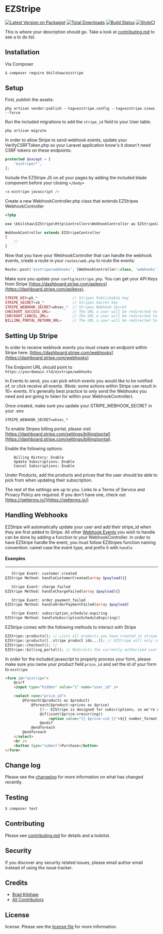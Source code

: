 # EZStripe

[![Latest Version on Packagist][ico-version]][link-packagist]
[![Total Downloads][ico-downloads]][link-downloads]
[![Build Status][ico-travis]][link-travis]
[![StyleCI][ico-styleci]][link-styleci]

This is where your description should go. Take a look at [contributing.md](contributing.md) to see a to do list.

## Installation

Via Composer

``` bash
$ composer require bkilshaw/ezstripe
```

## Setup

First, publish the assets:
```
php artisan vendor:publish --tag=ezstripe.config --tag=ezstripe.views --force
```

Run the included migrations to add the `stripe_id` field to your User table.
```php
php artisan migrate
```

In order to allow Stripe to send webhook events, update your VerifyCSRFToken.php so your Laravel application know's it doesn't need CSRF tokens on these endpoints:
```php
protected $except = [
    'ezstripe/*',
];
```

Include the EZStripe JS on all your pages by adding the included blade component before your closing `</body>`
```php
<x-ezstripe-javascript />
```

Create a new WebhookController.php class that extends EZStripes WebhookController
```php
<?php

use \bkilshaw\EZStripe\Http\Controllers\WebhookController as EZStripeController;

WebhookController extends EZStripeController 
{
    //
}
```

Now that you have your WebhookController that can handle the webhook events, create a route in your `routes/web.php` to route the events:
```php
Route::post('ezstripe/webhooks', [WebhookController::class, 'webhooks'])->name('ezstripe.webhooks');
```

Make sure you update your `config/ezstripe.php`. You can get your API Keys from Stripe [https://dashboard.stripe.com/apikeys](https://dashboard.stripe.com/apikeys).

```php
STRIPE_KEY=pk_*                // Stripes Publishable key
STRIPE_SECRET=sk_*             // Stripes Secret key
STRIPE_WEBHOOK_SECRET=whsec_*  // Stripes Webhook Secret
CHECKOUT_SUCCESS_URL=          // The URL a user will be redirected to after they have successfully subscribed
CHECKOUT_CANCEL_URL=           // The URL a user will be redirected to if they are in Stripe Checkout and hit 'cancel' or 'back'
BILLING_PORTAL_RETURN_URL=     // The URL a user will be redirected to after vising Stripes Billing Portal

```


## Setting Up Stripe

In order to receive webhook events you must create an endpoint within Stripe here: [https://dashboard.stripe.com/webhooks](https://dashboard.stripe.com/webhooks)

The Endpoint URL should point to `https://yourdomain.tld/ezstripe/webhooks`

In Events to send, you can pick which events you would like to be notified of, or click receive all events. (Note: some actions within Stripe can result in 10+ events. It's generally best practice to only send the Webhooks you need and are going to listen for within your WebhookController).

Once created, make sure you update your STRIPE_WEBHOOK_SECRET in your .env
```
STRIPE_WEBHOOK_SECRET=whsec_*
````

To enable Stripes billing portal, please visit [https://dashboard.stripe.com/settings/billing/portal](https://dashboard.stripe.com/settings/billing/portal).

Enable the following options:
```
    Billing History: Enable
    Update Subscriptions: Enable
    Cancel Subscriptions: Enable
```

Under Products, add the products and prices that the user should be able to pick from when updating their subscription.

The rest of the settings are up to you. Links to a Terms of Service and Privacy Policy are required. If you don't have one, check out [https://getterms.io/](https://getterms.io/)

## Handling Webhooks

EZStripe will automatically update your user and add their stripe_id when they are first added to Stripe. 
All other [Webhook Events](https://stripe.com/docs/api/events/types) you wish to handle can be done by adding a function to your WebhookController.
In order to have EZStripe handle the event, you must follow EZStripes function naming convention: camel case the event type, and prefix it with `handle`

#### Examples
___
```php
   Stripe Event: customer.created
EZStripe Method: handleCustomerCreated(array $payload){}

   Stripe Event: charge.failed
EZStripe Method: handleChargeFailed(array $payload){}

   Stripe Event: order.payment_failed
EZStripe Method: handleOrderPaymentFailed(array $payload)

   Stripe Event: subscription_schedule.expiring
EZStripe Method: handleSubscriptionScheduleExpiring()
```

EZStripe comes with the following methods to interact with Stripe
```php
EZStripe::products(); // Lists all products you have created in stripe
EZStripe::products([..stripe product ids...]); // EZStripe will only return the products with the ID's you passed in
EZStripe::checkout(); //
EZStripe::billing_portal(); // Redirects the currently authorized user to Stripes Billing Portal.
```


In order for the included javascript to properly process your form, please make sure you name your product field `price_id` and set the id of your form to `ezstripe`
```html
<form id="ezstripe">
    @csrf
    <input type="hidden" value="1" name="user_id" />

    <select name="price_id">
        @foreach($products as $product)
            @foreach($product->prices as $price)
                {!-- EZStripe is designed for subscriptions, so we're only including recurring prices here --}
                @if(isset($price->recurring))
                    <option value="{{ $price->id }}">${{ number_format($price->unit_amount/100,2) }} / {{ $price->recurring->interval }} - {{ $product->name }}</option>
                @endif
            @endforeach
        @endforeach
    </select>
    <br />
    <button type="submit">Purchase</button>
</form>
```


## Change log

Please see the [changelog](changelog.md) for more information on what has changed recently.

## Testing

``` bash
$ composer test
```

## Contributing

Please see [contributing.md](contributing.md) for details and a todolist.

## Security

If you discover any security related issues, please email author email instead of using the issue tracker.

## Credits

- [Brad Kilshaw][link-author]
- [All Contributors][link-contributors]

## License

license. Please see the [license file](license.md) for more information.

[ico-version]: https://img.shields.io/packagist/v/bkilshaw/ezstripe.svg?style=flat-square
[ico-downloads]: https://img.shields.io/packagist/dt/bkilshaw/ezstripe.svg?style=flat-square
[ico-travis]: https://img.shields.io/travis/bkilshaw/ezstripe/master.svg?style=flat-square
[ico-styleci]: https://styleci.io/repos/12345678/shield

[link-packagist]: https://packagist.org/packages/bkilshaw/ezstripe
[link-downloads]: https://packagist.org/packages/bkilshaw/ezstripe
[link-travis]: https://travis-ci.org/bkilshaw/ezstripe
[link-styleci]: https://styleci.io/repos/12345678
[link-author]: https://github.com/bkilshaw
[link-contributors]: ../../contributors
